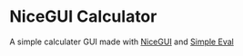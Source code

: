 # NiceGUI Calculator
A simple calculater GUI made with [NiceGUI](https://github.com/zauberzeug/nicegui/) and [Simple Eval](https://github.com/danthedeckie/simpleeval)